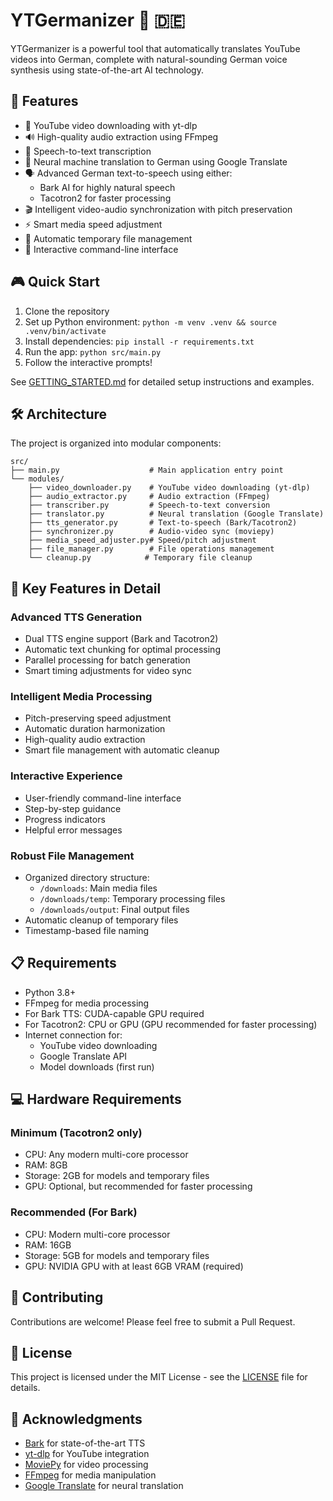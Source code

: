 # YTGermanizer 🎥 🇩🇪

YTGermanizer is a powerful tool that automatically translates YouTube videos into German, complete with natural-sounding German voice synthesis using state-of-the-art AI technology.

## 🌟 Features

- 🎥 YouTube video downloading with yt-dlp
- 🔊 High-quality audio extraction using FFmpeg
- 📝 Speech-to-text transcription
- 🔄 Neural machine translation to German using Google Translate
- 🗣️ Advanced German text-to-speech using either:
  - Bark AI for highly natural speech
  - Tacotron2 for faster processing
- 🎬 Intelligent video-audio synchronization with pitch preservation
- ⚡ Smart media speed adjustment
- 🧹 Automatic temporary file management
- 🤖 Interactive command-line interface

## 🎮 Quick Start

1. Clone the repository
2. Set up Python environment: `python -m venv .venv && source .venv/bin/activate`
3. Install dependencies: `pip install -r requirements.txt`
4. Run the app: `python src/main.py`
5. Follow the interactive prompts!

See [GETTING_STARTED.md](GETTING_STARTED.md) for detailed setup instructions and examples.

## 🛠️ Architecture

The project is organized into modular components:

```
src/
├── main.py                    # Main application entry point
└── modules/
    ├── video_downloader.py    # YouTube video downloading (yt-dlp)
    ├── audio_extractor.py     # Audio extraction (FFmpeg)
    ├── transcriber.py         # Speech-to-text conversion
    ├── translator.py          # Neural translation (Google Translate)
    ├── tts_generator.py       # Text-to-speech (Bark/Tacotron2)
    ├── synchronizer.py        # Audio-video sync (moviepy)
    ├── media_speed_adjuster.py# Speed/pitch adjustment
    ├── file_manager.py        # File operations management
    └── cleanup.py            # Temporary file cleanup
```

## 💫 Key Features in Detail

### Advanced TTS Generation
- Dual TTS engine support (Bark and Tacotron2)
- Automatic text chunking for optimal processing
- Parallel processing for batch generation
- Smart timing adjustments for video sync

### Intelligent Media Processing
- Pitch-preserving speed adjustment
- Automatic duration harmonization
- High-quality audio extraction
- Smart file management with automatic cleanup

### Interactive Experience
- User-friendly command-line interface
- Step-by-step guidance
- Progress indicators
- Helpful error messages

### Robust File Management
- Organized directory structure:
  - `/downloads`: Main media files
  - `/downloads/temp`: Temporary processing files
  - `/downloads/output`: Final output files
- Automatic cleanup of temporary files
- Timestamp-based file naming

## 📋 Requirements

- Python 3.8+
- FFmpeg for media processing
- For Bark TTS: CUDA-capable GPU required
- For Tacotron2: CPU or GPU (GPU recommended for faster processing)
- Internet connection for:
  - YouTube video downloading
  - Google Translate API
  - Model downloads (first run)

## 💻 Hardware Requirements

### Minimum (Tacotron2 only)
- CPU: Any modern multi-core processor
- RAM: 8GB
- Storage: 2GB for models and temporary files
- GPU: Optional, but recommended for faster processing

### Recommended (For Bark)
- CPU: Modern multi-core processor
- RAM: 16GB
- Storage: 5GB for models and temporary files
- GPU: NVIDIA GPU with at least 6GB VRAM (required)

## 🤝 Contributing

Contributions are welcome! Please feel free to submit a Pull Request.

## 📄 License

This project is licensed under the MIT License - see the [LICENSE](LICENSE) file for details.

## 🙏 Acknowledgments

- [Bark](https://github.com/suno-ai/bark) for state-of-the-art TTS
- [yt-dlp](https://github.com/yt-dlp/yt-dlp) for YouTube integration
- [MoviePy](https://zulko.github.io/moviepy/) for video processing
- [FFmpeg](https://ffmpeg.org/) for media manipulation
- [Google Translate](https://translate.google.com/) for neural translation
